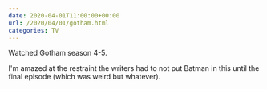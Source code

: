 ```yaml
---
date: 2020-04-01T11:00:00+00:00
url: /2020/04/01/gotham.html
categories: TV
---
```

Watched Gotham season 4-5.

I'm amazed at the restraint the writers had to not put Batman in this until the final episode (which was weird but whatever).



